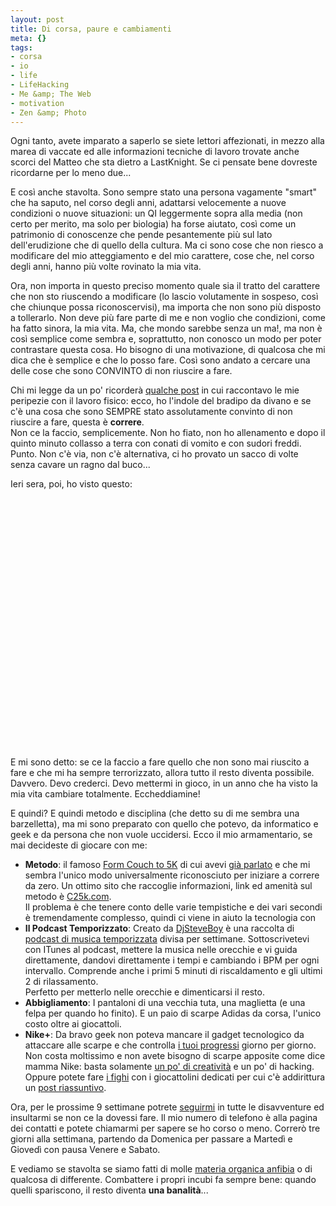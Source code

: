 ```yaml
--- 
layout: post
title: Di corsa, paure e cambiamenti
meta: {}
tags: 
- corsa
- io
- life
- LifeHacking
- Me &amp; The Web
- motivation
- Zen &amp; Photo
---
```

Ogni tanto, avete imparato a saperlo se siete lettori affezionati, in mezzo alla marea di vaccate ed alle informazioni tecniche di lavoro trovate anche scorci del Matteo che sta dietro a LastKnight. Se ci pensate bene dovreste ricordarne per lo meno due...  
  
E così anche stavolta. Sono sempre stato una persona vagamente "smart" che ha saputo, nel corso degli anni, adattarsi velocemente a nuove condizioni o nuove situazioni: un QI leggermente sopra alla media (non certo per merito, ma solo per biologia) ha forse aiutato, così come un patrimonio di conoscenze che pende pesantemente più sul lato dell'erudizione che di quello della cultura. Ma ci sono cose che non riesco a modificare del mio atteggiamento e del mio carattere, cose che, nel corso degli anni, hanno più volte rovinato la mia vita.  
  
Ora, non importa in questo preciso momento quale sia il tratto del carattere che non sto riuscendo a modificare (lo lascio volutamente in sospeso, così che chiunque possa riconoscervisi), ma importa che non sono più disposto a tollerarlo. Non deve più fare parte di me e non voglio che condizioni, come ha fatto sinora, la mia vita. Ma, che mondo sarebbe senza un ma!, ma non è così semplice come sembra e, soprattutto, non conosco un modo per poter contrastare questa cosa. Ho bisogno di una motivazione, di qualcosa che mi dica che è semplice e che lo posso fare. Così sono andato a cercare una delle cose che sono CONVINTO di non riuscire a fare.  
  
Chi mi legge da un po' ricorderà [qualche post][1] in cui raccontavo le mie peripezie con il lavoro fisico: ecco, ho l'indole del bradipo da divano e se c'è una cosa che sono SEMPRE stato assolutamente convinto di non riuscire a fare, questa è **correre**.  
Non ce la faccio, semplicemente. Non ho fiato, non ho allenamento e dopo il quinto minuto collasso a terra con conati di vomito e con sudori freddi. Punto. Non c'è via, non c'è alternativa, ci ho provato un sacco di volte senza cavare un ragno dal buco...  
  
Ieri sera, poi, ho visto questo:  
  
<object width="535" height="400"><param name="movie" value="http://www.youtube.com/v/obdd31Q9PqA&rel=1"></param><param name="wmode" value="transparent"></param><embed src="http://www.youtube.com/v/obdd31Q9PqA&rel=1" type="application/x-shockwave-flash" wmode="transparent" width="535" height="400"></embed></object>  
  
E mi sono detto: se ce la faccio a fare quello che non sono mai riuscito a fare e che mi ha sempre terrorizzato, allora tutto il resto diventa possibile. Davvero. Devo crederci. Devo mettermi in gioco, in un anno che ha visto la mia vita cambiare totalmente. Eccheddiamine!  
    
E quindi?  E quindi metodo e disciplina (che detto su di me sembra una barzelletta), ma mi sono preparato con quello che potevo, da informatico e geek e da persona che non vuole uccidersi. Ecco il mio armamentario, se mai decideste di giocare con me:  
  
* **Metodo**: il famoso [Form Couch to 5K](http://www.coolrunning.com/engine/2/2_3/181.shtml) di cui avevi [già parlato][1] e che mi sembra l'unico modo universalmente riconosciuto per iniziare a correre da zero. Un ottimo sito che raccoglie informazioni, link ed amenità sul metodo è [C25k.com](http://www.c25k.com).  
    Il problema è che tenere conto delle varie tempistiche e dei vari secondi è tremendamente complesso, quindi ci viene in aiuto la tecnologia con  
* **Il Podcast Temporizzato**: Creato da [DjSteveBoy](http://www.djsteveboy.com/1day25k.html) è una raccolta di [podcast di musica temporizzata](http://www.djsteveboy.com/1day25k.html) divisa per settimane. Sottoscrivetevi con ITunes al podcast, mettere la musica nelle orecchie e vi guida direttamente, dandovi direttamente i tempi e cambiando i BPM per ogni intervallo. Comprende anche i primi 5 minuti di riscaldamento e gli ultimi 2 di rilassamento.  
    Perfetto per metterlo nelle orecchie e dimenticarsi il resto.  
* **Abbigliamento**: I pantaloni di una vecchia tuta, una maglietta (e una felpa per quando ho finito). E un paio di scarpe Adidas da corsa, l'unico costo oltre ai giocattoli.  
* **Nike+**: Da bravo geek non poteva mancare il gadget tecnologico da attaccare alle scarpe e che controlla [i tuoi progressi][2] giorno per giorno. Non costa moltissimo e non avete bisogno di scarpe apposite come dice mamma Nike: basta solamente [un po' di creatività](http://podophile.com/2006/07/14/shoe-hacker-nikeipod-sport-kit-shoe-mod/) e un po' di hacking. Oppure potete fare [i fighi](http://www.switcheasy.com/products/Runaway/Runaway.php) con i giocattolini dedicati per cui c'è addirittura un [post riassuntivo](http://podophile.com/2006/11/30/nike-ipod-shoe-hack-and-sensor-accessory-round-up/).  
  
Ora, per le prossime 9 settimane potrete [seguirmi][2] in tutte le disavventure ed insultarmi se non ce la dovessi fare. Il mio numero di telefono è alla pagina dei contatti e potete chiamarmi per sapere se ho corso o meno. Correrò tre giorni alla settimana, partendo da Domenica per passare a Martedì e Giovedì con pausa Venere e Sabato.  
  
E vediamo se stavolta se siamo fatti di molle [materia organica anfibia](http://www.dejatv.it/2008/02/03/siete-solo-degli-esseri-informi-di-materia-organica-anfibia-comunemente-detta-merda-sergente-istruttore-hartman-full-metal-jacket/) o di qualcosa di differente. Combattere i propri incubi fa sempre bene: quando quelli spariscono, il resto diventa **una banalità**...  
  


[1]: http://www.lastknight.com/2008/02/29/iniziare-a-correre-per-informatici-e-blogger-sedentari/
[2]: http://nikeplus.nike.com/nikeplus/?l=runners,runs,204068311, 
